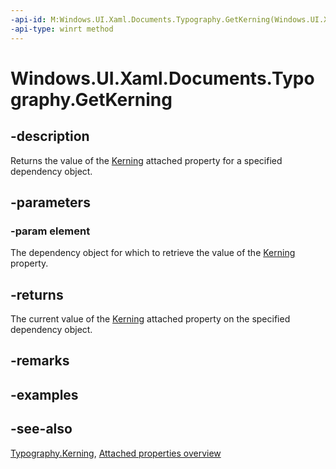 ```yaml
---
-api-id: M:Windows.UI.Xaml.Documents.Typography.GetKerning(Windows.UI.Xaml.DependencyObject)
-api-type: winrt method
---
```


<!-- Method syntax
public bool GetKerning(Windows.UI.Xaml.DependencyObject element)
-->

# Windows.UI.Xaml.Documents.Typography.GetKerning

## -description
Returns the value of the [Kerning](typography_kerning.md) attached property for a specified dependency object.



## -parameters
### -param element
The dependency object for which to retrieve the value of the [Kerning](typography_kerning.md) property.

## -returns
The current value of the [Kerning](typography_kerning.md) attached property on the specified dependency object.

## -remarks

## -examples

## -see-also

[Typography.Kerning](typography_kerning.md), [Attached properties overview](/windows/uwp/xaml-platform/attached-properties-overview)
